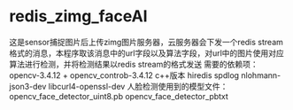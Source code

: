 # redis_zimg_faceAI
这是sensor捕捉图片后上传zimg图片服务器，云服务器会下发一个redis stream格式的消息，本程序取该消息中的url字段以及算法字段，对url中的图片使用对应算法进行检测，并将检测结果以redis stream的格式发送
需要的依赖项：
opencv-3.4.12 + opencv_controb-3.4.12 c++版本
hiredis
spdlog
nlohmann-json3-dev
libcurl4-openssl-dev
人脸检测使用到的模型文件：
opencv_face_detector_uint8.pb
opencv_face_detector_pbtxt
